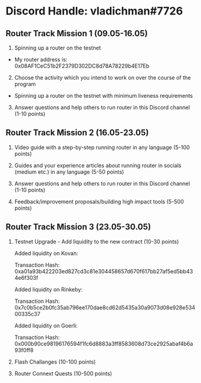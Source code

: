 # Discord Handle: vladichman#7726

## Router Track Mission 1 (09.05-16.05)

1. Spinning up a router on the testnet

  - My router address is: 0x08AF1CeC51b2F2379D302DC8d78A78229b4E17Eb


2. Choose the activity which you intend to work on over the course of the program

 - Spinning up a router on the testnet with minimum liveness requirements

3. Answer questions and help others to run router in this Discord channel (1-10 points)


## Router Track Mission 2 (16.05-23.05)

1) Video guide with a step-by-step running router in any language (5-100 points)


2) Guides and your experience articles about running router in socials (medium etc.) in any language (5-50 points)


3) Answer questions and help others to run router in this Discord channel (1-10 points)


4) Feedback/improvement proposals/building high impact tools (5-500 points)


## Router Track Mission 3 (23.05-30.05)

1) Testnet Upgrade - Add liquidity to the new contract (10-30 points)

     Added liquidity on Kovan: 

     Transaction Hash: 0xa01a93b422203ed827cd3c81e304458657d670f617bb27af5ed5bb434e6f303f



     Added liquidity on Rinkeby: 

     Transaction Hash: 0x7c0b5ce2b0fc35ab796ee170dae8cd62d5435a30a9073d08e928e53400335c37


     Added liquidity on Goerli: 

     Transaction Hash: 0x000b90ce98196176594f1fc6d8883a3ff8583608d73ce2925abaf4b6a93f0ff8

   
2) Flash Challanges (10-100 points)


3) Router Connext Quests (10-500 points)
